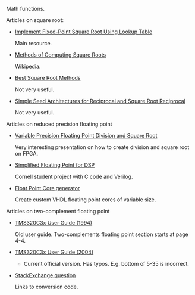 
Math functions.

Articles on square root:

* [Implement Fixed-Point Square Root Using Lookup Table](https://www.mathworks.com/help/fixedpoint/examples/implement-fixed-point-square-root-using-lookup-table.html)

    Main resource.

* [Methods of Computing Square Roots](https://en.wikipedia.org/wiki/Methods_of_computing_square_roots)

    Wikipedia.

* [Best Square Root Methods](https://www.codeproject.com/Articles/69941/Best-Square-Root-Method-Algorithm-Function-Precisi)

    Not very useful.

* [Simple Seed Architectures for Reciprocal and Square Root Reciprocal](http://perso.ens-lyon.fr/jean-michel.muller/EMTAsilomar05.pdf)

    Not very useful.

Articles on reduced precision floating point

* [Variable Precision Floating Point Division and Square Root](http://www.dtic.mil/dtic/tr/fulltext/u2/a433087.pdf)

    Very interesting presentation on how to create division and square root on FPGA.

* [Simplified Floating Point for DSP](https://people.ece.cornell.edu/land/courses/ece5760/FloatingPoint/index.html)

    Cornell student project with C code and Verilog.

* [Float Point Core generator](http://perso.citi-lab.fr/fdedinec/recherche/2013-HiPEAC-Tutorial-FloPoCo/)

    Create custom VHDL floating point cores of variable size.

Articles on two-complement floating point

* [TMS320C3x User Guide (1994)](https://www.ele.uva.es/~jesman/BigSeti/ftp/DSPs/Texas_Instrument_TMS320Cxx/TMS320C3x-J.pdf)

    Old user guide.  Two-complements floating point section starts at page 4-4.

* [TMS320C3x User Guide (2004)](http://www.ti.com/lit/ug/spru031f/spru031f.pdf)

    * Current official version. Has typos. E.g. bottom of 5-35 is incorrect.

* [StackExchange question](https://electronics.stackexchange.com/questions/223832/tms320-floating-point-texas-instruments-dsp-from-98)

    Links to conversion code.

